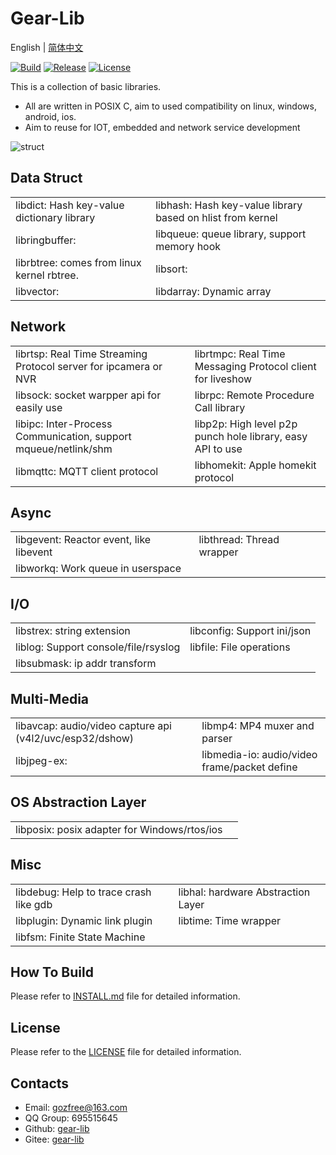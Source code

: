 # Gear-Lib

English | [简体中文](README.cn.md)

[![Build](https://travis-ci.org/gozfree/gear-lib.svg?branch=master)](https://travis-ci.org/gozfree/gear-lib)
[![Release](https://img.shields.io/github/release/gozfree/gear-lib.svg)](https://github.com/gozfree/gear-lib/releases)
[![License](https://img.shields.io/github/license/gozfree/gear-lib.svg)](https://github.com/gozfree/gear-lib/blob/master/LICENSE.MIT)

This is a collection of basic libraries.
* All are written in POSIX C, aim to used compatibility on linux, windows, android, ios.
* Aim to reuse for IOT, embedded and network service development

![struct](./build/gear-lib.png)

## Data Struct
|  |  |
|--|--|
| libdict: Hash key-value dictionary library | libhash: Hash key-value library based on hlist from kernel |
| libringbuffer: | libqueue: queue library, support memory hook |
| librbtree: comes from linux kernel rbtree. | libsort: |
| libvector: | libdarray: Dynamic array |

## Network
|  |  |
|--|--|
| librtsp: Real Time Streaming Protocol server for ipcamera or NVR | librtmpc: Real Time Messaging Protocol client for liveshow |
| libsock: socket warpper api for easily use | librpc: Remote Procedure Call library |
| libipc: Inter-Process Communication, support mqueue/netlink/shm | libp2p: High level p2p punch hole library, easy API to use |
| libmqttc: MQTT client protocol | libhomekit: Apple homekit protocol |

## Async
|  |  |
|--|--|
| libgevent: Reactor event, like libevent | libthread: Thread wrapper |
| libworkq: Work queue in userspace | |

## I/O
|  |  |
|--|--|
| libstrex: string extension | libconfig: Support ini/json |
| liblog: Support console/file/rsyslog | libfile: File operations |
| libsubmask: ip addr transform | |

## Multi-Media
|  |  |
|--|--|
| libavcap: audio/video capture api (v4l2/uvc/esp32/dshow) | libmp4: MP4 muxer and parser |
| libjpeg-ex: | libmedia-io: audio/video frame/packet define |

## OS Abstraction Layer
|  |  |
|--|--|
| libposix: posix adapter for Windows/rtos/ios |

## Misc
|  |  |
|--|--|
| libdebug: Help to trace crash like gdb | libhal: hardware Abstraction Layer |
| libplugin: Dynamic link plugin | libtime: Time wrapper |
| libfsm: Finite State Machine | |

## How To Build
Please refer to [INSTALL.md](https://github.com/gozfree/gear-lib/blob/master/INSTALL.md) file for detailed information.

## License
Please refer to the [LICENSE](https://github.com/gozfree/gear-lib/blob/master/LICENSE.MIT) file for detailed information.

## Contacts
* Email: gozfree@163.com
* QQ Group: 695515645
* Github: [gear-lib](https://github.com/gozfree/gear-lib)
* Gitee: [gear-lib](https://gitee.com/gozfreee/gear-lib)
